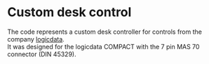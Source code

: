 # Custom desk control

The code represents a custom desk controller for controls from the company [logicdata](https://www.logicdata.net/).  
It was designed for the logicdata COMPACT with the 7 pin MAS 70 connector (DIN 45329).
